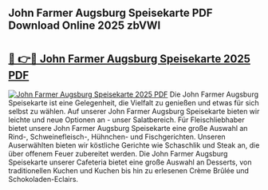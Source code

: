 ## John Farmer Augsburg Speisekarte PDF Download Online 2025 zbVWl

# <h2><a href="http://gce8fvp.nevu.top/?p=John+Farmer+Augsburg+Speisekarte">🔗 👉🔴 John Farmer Augsburg Speisekarte 2025 PDF</a></h2>

[![John Farmer Augsburg Speisekarte 2025 PDF](https://i.imgur.com/dBaPXMq.png)](http://gce8fvp.nevu.top/?p=John+Farmer+Augsburg+Speisekarte)
Die John Farmer Augsburg Speisekarte ist eine Gelegenheit, die Vielfalt zu genießen und etwas für sich selbst zu wählen. Auf unserer John Farmer Augsburg Speisekarte bieten wir leichte und neue Optionen an - unser Salatbereich. Für Fleischliebhaber bietet unsere John Farmer Augsburg Speisekarte eine große Auswahl an Rind-, Schweinefleisch-, Hühnchen- und Fischgerichten. Unseren Auserwählten bieten wir köstliche Gerichte wie Schaschlik und Steak an, die über offenem Feuer zubereitet werden. Die John Farmer Augsburg Speisekarte unserer Cafeteria bietet eine große Auswahl an Desserts, von traditionellen Kuchen und Kuchen bis hin zu erlesenen Crème Brûlée und Schokoladen-Eclairs.
